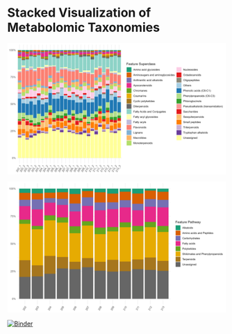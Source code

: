 # Stacked Visualization of Metabolomic Taxonomies
![Descripción](https://github.com/DouglasVenegas/LC-MS-data-processing/blob/main/image.png?raw=true)

![Descripción](https://github.com/DouglasVenegas/LC-MS-data-processing/blob/main/image2.png?raw=true)

[![Binder](https://mybinder.org/badge_logo.svg)](https://mybinder.org/v2/gh/DouglasVenegas/LC-MS-data-processing/HEAD)
